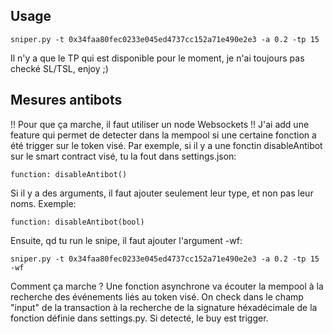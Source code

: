 ## Usage
```
sniper.py -t 0x34faa80fec0233e045ed4737cc152a71e490e2e3 -a 0.2 -tp 15
```

Il n'y a que le TP qui est disponible pour le moment, je n'ai toujours pas checké SL/TSL, enjoy ;)

## Mesures antibots
!! Pour que ça marche, il faut utiliser un node Websockets !!
J'ai add une feature qui permet de detecter dans la mempool si une certaine fonction a été trigger sur le token visé.
Par exemple, si il y a une fonctin disableAntibot sur le smart contract visé, tu la fout dans settings.json:
```
function: disableAntibot()
```
Si il y a des arguments, il faut ajouter seulement leur type, et non pas leur noms. Exemple:
```
function: disableAntibot(bool)
```
Ensuite, qd tu run le snipe, il faut ajouter l'argument -wf:
```
sniper.py -t 0x34faa80fec0233e045ed4737cc152a71e490e2e3 -a 0.2 -tp 15 -wf
```
Comment ça marche ?
Une fonction asynchrone va écouter la mempool à la recherche des événements liés au token visé. On check dans le champ "input" de la transaction à la recherche de la signature héxadécimale de la fonction définie dans settings.py.
Si detecté, le buy est trigger.
 
